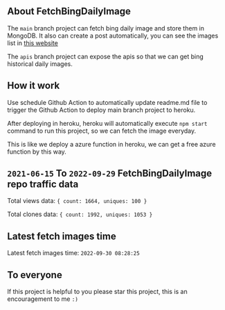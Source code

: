 ## About FetchBingDailyImage

The `main` branch project can fetch bing daily image and store them in MongoDB.
It also can create a post automatically, you can see the images list in [this website](https://oursalbum.netlify.app)

The `apis` branch project can expose the apis so that we can get bing historical daily images.

## How it work

Use schedule Github Action to automatically update readme.md file to trigger the Github Action to deploy main branch project to heroku.

After deploying in heroku, heroku will automatically execute `npm start` command to run this project, so we can fetch the image everyday.

This is like we deploy a azure function in heroku, we can get a free azure function by this way.

## `2021-06-15` To `2022-09-29` FetchBingDailyImage repo traffic data

Total views data: `{ count: 1664, uniques: 100 }`

Total clones data: `{ count: 1992, uniques: 1053 }`

## Latest fetch images time

Latest fetch images time: `2022-09-30 08:28:25`

## To everyone

If this project is helpful to you please star this project, this is an encouragement to me `:)`



